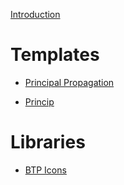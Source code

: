 [Introduction](HowToUse.md)

# Templates

- [Principal Propagation](templates/principalpropagation/principalpropagation.md)

- [Princip](./src/templates/Princip/Princip.md)

# Libraries

- [BTP Icons](../libs/latest.md)
